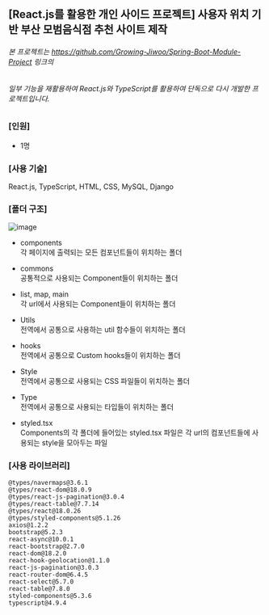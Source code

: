 ## [React.js를 활용한 개인 사이드 프로젝트] 사용자 위치 기반 부산 모범음식점 추천 사이트 제작
###### 본 프로젝트는 https://github.com/Growing-Jiwoo/Spring-Boot-Module-Project 링크의 
###### 일부 기능을 재활용하여 React.js와 TypeScript를 활용하여 단독으로 다시 개발한 프로젝트입니다.  

### [인원]

- 1명

### [사용 기술]

React.js, TypeScript, HTML, CSS, MySQL, Django

### [폴더 구조]

![image](https://user-images.githubusercontent.com/115076308/224614000-235f24d8-9cb8-479a-864e-aa72dbccc153.png)

- components  
각 페이지에 출력되는 모든 컴포넌트들이 위치하는 폴더

- commons  
공통적으로 사용되는 Component들이 위치하는 폴더

- list, map, main  
각 url에서 사용되는 Component들이 위치하는 폴더

- Utils  
전역에서 공통으로 사용하는 util 함수들이 위치하는 폴더

- hooks  
전역에서 공통으로 Custom hooks들이 위치하는 폴더

- Style  
전역에서 공통으로 사용되는 CSS 파일들이 위치하는 폴더

- Type  
전역에서 공통으로 사용되는 타입들이 위치하는 폴더

- styled.tsx  
Components의 각 폴더에 들어있는 styled.tsx 파일은 각 url의 컴포넌트들에 사용되는 style을 모아두는 파일

### [사용 라이브러리]

`@types/navermaps@3.6.1`  
`@types/react-dom@18.0.9`  
`@types/react-js-pagination@3.0.4`  
`@types/react-table@7.7.14`  
`@types/react@18.0.26`  
`@types/styled-components@5.1.26`  
`axios@1.2.2`  
`bootstrap@5.2.3`  
`react-async@10.0.1`  
`react-bootstrap@2.7.0`  
`react-dom@18.2.0`  
`react-hook-geolocation@1.1.0`  
`react-js-pagination@3.0.3`  
`react-router-dom@6.4.5`  
`react-select@5.7.0`  
`react-table@7.8.0`  
`styled-components@5.3.6`  
`typescript@4.9.4`  
